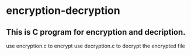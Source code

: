 # encryption-decryption
## This is C program for encryption and decription.
use encryption.c to encrypt
use decryption.c to decrypt the encrypted file


